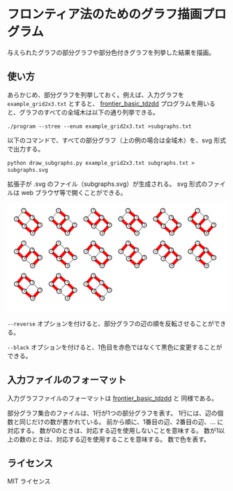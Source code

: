 # フロンティア法のためのグラフ描画プログラム

与えられたグラフの部分グラフや部分色付きグラフを列挙した結果を描画。

## 使い方

あらかじめ、部分グラフを列挙しておく。例えば、入力グラフを `example_grid2x3.txt` とすると、
[frontier_basic_tdzdd](https://github.com/junkawahara/frontier_basic_tdzdd) プログラムを用いると、グラフのすべての全域木は以下の通り列挙できる。

```
./program --stree --enum example_grid2x3.txt >subgraphs.txt
```

以下のコマンドで、すべての部分グラフ（上の例の場合は全域木）を、svg 形式で出力する。

```
python draw_subgraphs.py example_grid2x3.txt subgraphs.txt > subgraphs.svg
```

拡張子が .svg のファイル（subgraphs.svg）が生成される。
svg 形式のファイルは web ブラウザ等で開くことができる。

![すべての全域木](subgraphs.svg)

`--reverse` オプションを付けると、部分グラフの辺の順を反転させることができる。

`--black` オプションを付けると、1色目を赤色ではなくて黒色に変更することができる。

## 入力ファイルのフォーマット

入力グラフファイルのフォーマットは [frontier_basic_tdzdd](https://github.com/junkawahara/frontier_basic_tdzdd) と
同様である。

部分グラフ集合のファイルは、1行が1つの部分グラフを表す。
1行には、辺の個数と同じだけの数が書かれている。
前から順に、1番目の辺、2番目の辺、... に対応する。
数が0のときは、対応する辺を使用しないことを意味する。
数が1以上の数のときは、対応する辺を使用することを意味する。
数で色を表す。

## ライセンス

MIT ライセンス
